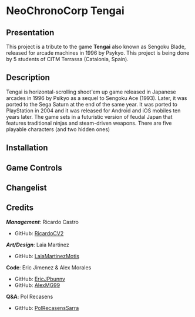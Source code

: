 # NeoChronoCorp Tengai
## Presentation
This project is a tribute to the game **Tengai** also known as Sengoku Blade, released for arcade machines in 1996 by Psykyo. This project is being done by 5 students of CITM Terrassa (Catalonia, Spain).
## Description
Tengai is horizontal-scrolling shoot'em up game released in Japanese arcades in 1996 by Psikyo as a sequel to Sengoku Ace (1993). Later, it was ported to the Sega Saturn at the end of the same year. It was ported to PlayStation in 2004 and it was released for Android and iOS mobiles ten years later. The game sets in a futuristic version of feudal Japan that features traditional ninjas and steam-driven weapons. There are five playable characters (and two hidden ones)
## Installation
## Game Controls
## Changelist
## Credits
**_Management_**: Ricardo Castro
* GitHub: [RicardoCV2](https://github.com/RicardoCV2)

**_Art/Design_**: Laia Martinez
* GitHub: [LaiaMartinezMotis](https://github.com/LaiaMartinezMotis)

**Code**: Eric Jimenez & Alex Morales 
* GitHub: [EricJPbunny](https://github.com/EricJPbunny)
* GitHub: [AlexMG99](https://github.com/AlexMG99)

**Q&A**: Pol Recasens
* GitHub: [PolRecasensSarra](https://github.com/PolRecasensSarra)
